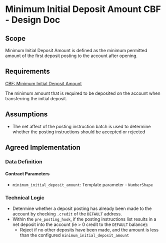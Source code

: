 
# Minimum Initial Deposit Amount CBF - Design Doc

## Scope

Minimum Initial Deposit Amount is defined as the minimum permitted amount of the first deposit posting to the account after opening.

## Requirements

[CBF: Minimum Initial Deposit Amount](https://pennyworth.atlassian.net/browse/CPP-2086)

The minimum amount that is required to be deposited on the account when transferring the initial deposit.

## Assumptions

- The net affect of the posting instruction batch is used to determine whether the posting instructions should be accepted or rejected

## Agreed Implementation

### Data Definition

#### Contract Parameters

- `minimum_initial_deposit_amount`: Template parameter - `NumberShape`

### Technical Logic

- Determine whether a deposit posting has already been made to the account by checking `.credit` of the `DEFAULT` address.
- Within the `pre_posting_hook`, if the posting instructions list results in a net deposit into the account (ie > 0 credit to the `DEFAULT` balance):
  - Reject if no other deposits have been made, and the amount is less than the configured `minimum_initial_deposit_amount`
